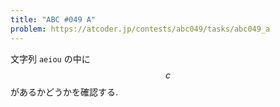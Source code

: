 ```yaml
---
title: "ABC #049 A"
problem: https://atcoder.jp/contests/abc049/tasks/abc049_a
---
```

文字列 `aeiou` の中に $$ c $$ があるかどうかを確認する.
